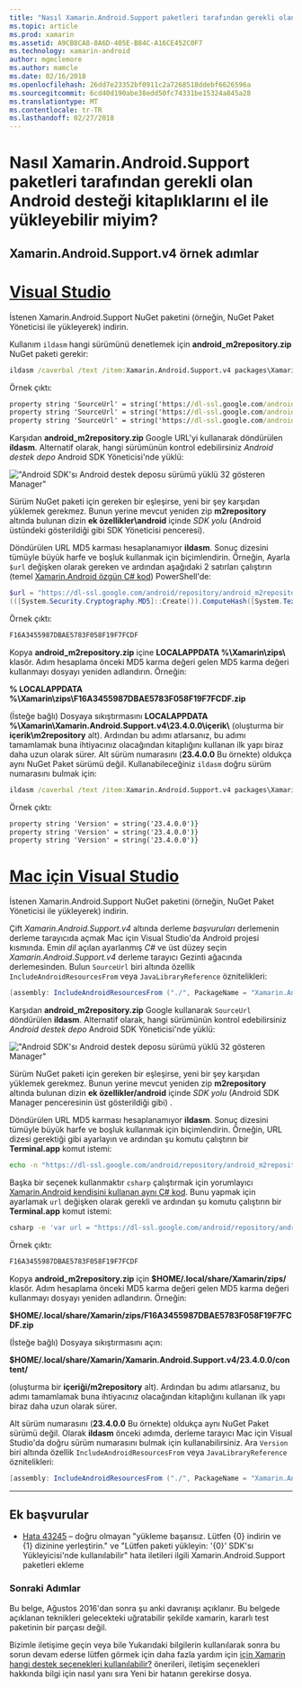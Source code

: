 ```yaml
---
title: "Nasıl Xamarin.Android.Support paketleri tarafından gerekli olan Android desteği kitaplıklarını el ile yükleyebilir miyim?"
ms.topic: article
ms.prod: xamarin
ms.assetid: A9CB8CA8-8A6D-405E-B84C-A16CE452C0F7
ms.technology: xamarin-android
author: mgmclemore
ms.author: mamcle
ms.date: 02/16/2018
ms.openlocfilehash: 26dd7e23352bf0911c2a7268518ddebf6626596a
ms.sourcegitcommit: 6cd40d190abe38edd50fc74331be15324a845a28
ms.translationtype: MT
ms.contentlocale: tr-TR
ms.lasthandoff: 02/27/2018
---
```

# <a name="how-can-i-manually-install-the-android-support-libraries-required-by-the-xamarinandroidsupport-packages"></a>Nasıl Xamarin.Android.Support paketleri tarafından gerekli olan Android desteği kitaplıklarını el ile yükleyebilir miyim?

## <a name="example-steps-for-xamarinandroidsupportv4"></a>Xamarin.Android.Support.v4 örnek adımlar 

# <a name="visual-studiotabvswin"></a>[Visual Studio](#tab/vswin)

İstenen Xamarin.Android.Support NuGet paketini (örneğin, NuGet Paket Yöneticisi ile yükleyerek) indirin.

Kullanım `ildasm` hangi sürümünü denetlemek için **android_m2repository.zip** NuGet paketi gerekir:

```cmd
ildasm /caverbal /text /item:Xamarin.Android.Support.v4 packages\Xamarin.Android.Support.v4.23.4.0.1\lib\MonoAndroid403\Xamarin.Android.Support.v4.dll | findstr SourceUrl
```
Örnek çıktı:

```cmd
property string 'SourceUrl' = string('https://dl-ssl.google.com/android/repository/android_m2repository_r32.zip')
property string 'SourceUrl' = string('https://dl-ssl.google.com/android/repository/android_m2repository_r32.zip')
property string 'SourceUrl' = string('https://dl-ssl.google.com/android/repository/android_m2repository_r32.zip')
```

Karşıdan **android\_m2repository.zip** Google URL'yi kullanarak döndürülen **ildasm**. Alternatif olarak, hangi sürümünün kontrol edebilirsiniz _Android destek depo_ Android SDK Yöneticisi'nde yüklü:

!["Android SDK'sı Android destek deposu sürümü yüklü 32 gösteren Manager"](install-android-support-library-images/sdk-extras.png)

Sürüm NuGet paketi için gereken bir eşleşirse, yeni bir şey karşıdan yüklemek gerekmez. Bunun yerine mevcut yeniden zip **m2repository** altında bulunan dizin **ek özellikler\\android** içinde _SDK yolu_ (Android üstündeki gösterildiği gibi SDK Yöneticisi penceresi).

Döndürülen URL MD5 karması hesaplanamıyor **ildasm**. Sonuç dizesini tümüyle büyük harfe ve boşluk kullanmak için biçimlendirin. Örneğin, Ayarla `$url` değişken olarak gereken ve ardından aşağıdaki 2 satırları çalıştırın (temel [Xamarin.Android özgün C# kod](https://github.com/xamarin/xamarin-android/blob/8e8a4dd90f26eb39172876cc52181b6639e20524/src/Xamarin.Android.Build.Tasks/Tasks/GetAdditionalResourcesFromAssemblies.cs#L208)) PowerShell'de:

```powershell
$url = "https://dl-ssl.google.com/android/repository/android_m2repository_r32.zip"
(([System.Security.Cryptography.MD5]::Create()).ComputeHash([System.Text.Encoding]::UTF8.GetBytes($url)) | %{ $_.ToString("X02") }) -join ""
```
Örnek çıktı:

```powershell
F16A3455987DBAE5783F058F19F7FCDF
```

Kopya **android\_m2repository.zip** içine **LOCALAPPDATA %\\Xamarin\\zips\\**  klasör. Adım hesaplama önceki MD5 karma değeri gelen MD5 karma değeri kullanmayı dosyayı yeniden adlandırın. Örneğin:

**% LOCALAPPDATA %\\Xamarin\\zips\\F16A3455987DBAE5783F058F19F7FCDF.zip**

(İsteğe bağlı) Dosyaya sıkıştırmasını **LOCALAPPDATA %\\Xamarin\\Xamarin.Android.Support.v4\\23.4.0.0\\içerik\\**  (oluşturma bir **içerik\\m2repository** alt). Ardından bu adımı atlarsanız, bu adımı tamamlamak buna ihtiyacınız olacağından kitaplığını kullanan ilk yapı biraz daha uzun olarak sürer.
Alt sürüm numarasını (**23.4.0.0** Bu örnekte) oldukça aynı NuGet Paket sürümü değil. Kullanabileceğiniz `ildasm` doğru sürüm numarasını bulmak için:

```cmd
ildasm /caverbal /text /item:Xamarin.Android.Support.v4 packages\Xamarin.Android.Support.v4.23.4.0.1\lib\MonoAndroid403\Xamarin.Android.Support.v4.dll | findstr /C:"string 'Version'"
```
Örnek çıktı:

```cmd
property string 'Version' = string('23.4.0.0')}
property string 'Version' = string('23.4.0.0')}
property string 'Version' = string('23.4.0.0')}
```

# <a name="visual-studio-for-mactabvsmac"></a>[Mac için Visual Studio](#tab/vsmac)

İstenen Xamarin.Android.Support NuGet paketini (örneğin, NuGet Paket Yöneticisi ile yükleyerek) indirin.

Çift _Xamarin.Android.Support.v4_ altında derleme _başvuruları_ derlemenin derleme tarayıcıda açmak Mac için Visual Studio'da Android projesi kısmında. Emin _dil_ açılan ayarlanmış _C#_ ve üst düzey seçin _Xamarin.Android.Support.v4_ derleme tarayıcı Gezinti ağacında derlemesinden. Bulun `SourceUrl` biri altında özellik `IncludeAndroidResourcesFrom` veya `JavaLibraryReference` öznitelikleri:

```csharp
[assembly: IncludeAndroidResourcesFrom ("./", PackageName = "Xamarin.Android.Support.v4", SourceUrl = "https://dl-ssl.google.com/android/repository/android_m2repository_r32.zip", EmbeddedArchive = "m2repository/com/android/support/support-v4/23.4.0/support-v4-23.4.0.aar", Version = "23.4.0.0")]
```

Karşıdan **android\_m2repository.zip** Google kullanarak `SourceUrl` döndürülen **ildasm**. Alternatif olarak, hangi sürümünün kontrol edebilirsiniz _Android destek depo_ Android SDK Yöneticisi'nde yüklü:

!["Android SDK'sı Android destek deposu sürümü yüklü 32 gösteren Manager"](install-android-support-library-images/sdk-extras.png)

Sürüm NuGet paketi için gereken bir eşleşirse, yeni bir şey karşıdan yüklemek gerekmez. Bunun yerine mevcut yeniden zip **m2repository** altında bulunan dizin **ek özellikler/android** içinde _SDK yolu_ (Android SDK Manager penceresinin üst gösterildiği gibi) .

Döndürülen URL MD5 karması hesaplanamıyor **ildasm**. Sonuç dizesini tümüyle büyük harfe ve boşluk kullanmak için biçimlendirin. Örneğin, URL dizesi gerektiği gibi ayarlayın ve ardından şu komutu çalıştırın bir **Terminal.app** komut istemi:

```bash
echo -n "https://dl-ssl.google.com/android/repository/android_m2repository_r32.zip" | md5 | tr '[:lower:]' '[:upper:]'
```

Başka bir seçenek kullanmaktır `csharp` çalıştırmak için yorumlayıcı [Xamarin.Android kendisini kullanan aynı C# kod](https://github.com/xamarin/xamarin-android/blob/8e8a4dd90f26eb39172876cc52181b6639e20524/src/Xamarin.Android.Build.Tasks/Tasks/GetAdditionalResourcesFromAssemblies.cs#L208).
Bunu yapmak için ayarlamak `url` değişken olarak gerekli ve ardından şu komutu çalıştırın bir **Terminal.app** komut istemi:

```bash
csharp -e 'var url = "https://dl-ssl.google.com/android/repository/android_m2repository_r32.zip"; string.Concat((System.Security.Cryptography.MD5.Create().ComputeHash(System.Text.Encoding.UTF8.GetBytes(url))).Select(b => b.ToString("X02")))'
```
Örnek çıktı:

```bash
F16A3455987DBAE5783F058F19F7FCDF
```

Kopya **android\_m2repository.zip** için **$HOME/.local/share/Xamarin/zips/** klasör. Adım hesaplama önceki MD5 karma değeri gelen MD5 karma değeri kullanmayı dosyayı yeniden adlandırın. Örneğin:

**$HOME/.local/share/Xamarin/zips/F16A3455987DBAE5783F058F19F7FCDF.zip**

(İsteğe bağlı) Dosyaya sıkıştırmasını açın: 

**$HOME/.local/share/Xamarin/Xamarin.Android.Support.v4/23.4.0.0/content/**

(oluşturma bir **içeriği/m2repository** alt). Ardından bu adımı atlarsanız, bu adımı tamamlamak buna ihtiyacınız olacağından kitaplığını kullanan ilk yapı biraz daha uzun olarak sürer.

Alt sürüm numarasını (**23.4.0.0** Bu örnekte) oldukça aynı NuGet Paket sürümü değil. Olarak **ildasm** önceki adımda, derleme tarayıcı Mac için Visual Studio'da doğru sürüm numarasını bulmak için kullanabilirsiniz. Ara `Version` biri altında özellik `IncludeAndroidResourcesFrom` veya `JavaLibraryReference` öznitelikleri:

```csharp
[assembly: IncludeAndroidResourcesFrom ("./", PackageName = "Xamarin.Android.Support.v4", SourceUrl = "https://dl-ssl.google.com/android/repository/android_m2repository_r32.zip", EmbeddedArchive = "m2repository/com/android/support/support-v4/23.4.0/support-v4-23.4.0.aar", Version = "23.4.0.0")]
```

-----


## <a name="additional-references"></a>Ek başvurular

- [Hata 43245](https://bugzilla.xamarin.com/show_bug.cgi?id=43245) – doğru olmayan "yükleme başarısız. Lütfen {0} indirin ve {1} dizinine yerleştirin." ve "Lütfen paketi yükleyin: '{0}' SDK'sı Yükleyicisi'nde kullanılabilir" hata iletileri ilgili Xamarin.Android.Support paketleri ekleme

### <a name="next-steps"></a>Sonraki Adımlar

Bu belge, Ağustos 2016'dan sonra şu anki davranışı açıklanır. Bu belgede açıklanan teknikleri gelecekteki uğratabilir şekilde xamarin, kararlı test paketinin bir parçası değil.

Bizimle iletişime geçin veya bile Yukarıdaki bilgilerin kullanılarak sonra bu sorun devam ederse lütfen görmek için daha fazla yardım için [için Xamarin hangi destek seçenekleri kullanılabilir?](~/cross-platform/troubleshooting/support-options.md) önerileri, iletişim seçenekleri hakkında bilgi için nasıl yanı sıra Yeni bir hatanın gerekirse dosya.

